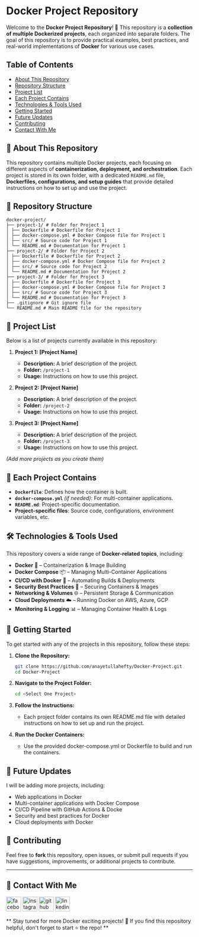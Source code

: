 # Docker Project Repository

Welcome to the **Docker Project Repository**! 🚀 This repository is a **collection of multiple Dockerized projects**, each organized into separate folders. The goal of this repository is to provide practical examples, best practices, and real-world implementations of **Docker** for various use cases.

## Table of Contents

- [About This Repository](#about-this-repository)
- [Repository Structure](#repository-structure)
- [Project List](#project-list)
- [Each Project Contains](#each-project-contains)
- [Technologies & Tools Used](#technologies--tools-used)
- [Getting Started](#getting-started)
- [Future Updates](#future-updates)
- [Contributing](#contributing)
- [Contact With Me](#contact-with-me)

## 📌 About This Repository <a name="about-this-repository"></a>

This repository contains multiple Docker projects, each focusing on different aspects of **containerization, deployment, and orchestration**. Each project is stored in its own folder, with a dedicated `README.md` file, **Dockerfiles, configurations, and setup guides** that provide detailed instructions on how to set up and use the project.


## 📂 Repository Structure <a name="repository-structure"></a>

```
docker-project/
├── project-1/ # Folder for Project 1
│ ├── Dockerfile # Dockerfile for Project 1
│ ├── docker-compose.yml # Docker Compose file for Project 1
│ ├── src/ # Source code for Project 1
│ └── README.md # Documentation for Project 1
├── project-2/ # Folder for Project 2
│ ├── Dockerfile # Dockerfile for Project 2
│ ├── docker-compose.yml # Docker Compose file for Project 2
│ ├── src/ # Source code for Project 2
│ └── README.md # Documentation for Project 2
├── project-3/ # Folder for Project 3
│ ├── Dockerfile # Dockerfile for Project 3
│ ├── docker-compose.yml # Docker Compose file for Project 3
│ ├── src/ # Source code for Project 3
│ └── README.md # Documentation for Project 3
├── .gitignore # Git ignore file
└── README.md # Main README file for the repository
```
## 📜 Project List <a name="project-list"></a>

Below is a list of projects currently available in this repository:

1. **Project 1: [Project Name]**
   - **Description:** A brief description of the project.
   - **Folder:** `/project-1`
   - **Usage:** Instructions on how to use this project.

2. **Project 2: [Project Name]**
   - **Description:** A brief description of the project.
   - **Folder:** `/project-2`
   - **Usage:** Instructions on how to use this project.

3. **Project 3: [Project Name]**
   - **Description:** A brief description of the project.
   - **Folder:** `/project-3`
   - **Usage:** Instructions on how to use this project.

*(Add more projects as you create them)*

## 📑 Each Project Contains <a name="each-project-contains"></a>
- **`Dockerfile`**: Defines how the container is built.
- **`docker-compose.yml`** *(if needed)*: For multi-container applications.
- **`README.md`**: Project-specific documentation.
- **Project-specific files**: Source code, configurations, environment variables, etc.

## 🛠️ Technologies & Tools Used <a name="technologies--tools-used"></a>

This repository covers a wide range of **Docker-related topics**, including:

- **Docker** 🐳 – Containerization & Image Building
- **Docker Compose** 📦 – Managing Multi-Container Applications
- **CI/CD with Docker** 🚀 – Automating Builds & Deployments
- **Security Best Practices** 🔐 – Securing Containers & Images
- **Networking & Volumes** 🌐 – Persistent Storage & Communication
- **Cloud Deployments** ☁️ – Running Docker on AWS, Azure, GCP
- **Monitoring & Logging** 📊 – Managing Container Health & Logs


## 🚀 Getting Started <a name="getting-started"></a>

To get started with any of the projects in this repository, follow these steps:

1. **Clone the Repository:**
   ```bash
   git clone https://github.com/anayetullahefty/Docker-Project.git
   cd Docker-Project
   
2. **Navigate to the Project Folder:**

   ```bash
   cd <Select One Project>
3. **Follow the Instructions:**
   -  Each project folder contains its own README.md file with detailed instructions on how to set up and run the project.

4. **Run the Docker Containers:**
   -  Use the provided docker-compose.yml or Dockerfile to build and run the containers.

## 📅 Future Updates <a name="future-updates"></a>

I will be adding more projects, including:

- Web applications in Docker
- Multi-container applications with Docker Compose
- CI/CD Pipeline with GitHub Actions & Docke
- Security and best practices for Docker
- Cloud deployments with Docker

## 🤝 Contributing <a name="contributing"></a>

Feel free to **fork** this repository, open issues, or submit pull requests if you have suggestions, improvements, or additional projects to contribute.

---
## 📧 Contact With Me <a name="contact-with-me"></a>
<p dir="auto"><a href="https://www.facebook.com/mohammad.a.u.efty/" rel="nofollow"><img src="https://raw.githubusercontent.com/rahuldkjain/github-profile-readme-generator/master/src/images/icons/Social/facebook.svg" alt="facebook" height="40" style="max-width: 100%;"></a>
  <a href="https://github.com/anayetullahefty" rel="nofollow"><img src="https://raw.githubusercontent.com/rahuldkjain/github-profile-readme-generator/refs/heads/master/src/images/icons/Social/github.svg" alt="instagram" height="40" style="max-width: 100%;"></a>  
  <a href="https://twitter.com/anayet_efty" rel="nofollow">
  <img src="https://raw.githubusercontent.com/rahuldkjain/github-profile-readme-generator/refs/heads/master/src/images/icons/Social/twitter.svg" alt="github" height="40" style="max-width: 100%;"></a>
  <a href="https://www.linkedin.com/in/anayetullahefty/" rel="nofollow"><img src="https://raw.githubusercontent.com/rahuldkjain/github-profile-readme-generator/master/src/images/icons/Social/linked-in-alt.svg" alt="linkedin" height="40" style="max-width: 100%;"></a></p>
** Stay tuned for more Docker exciting projects! 🚀 If you find this repository helpful, don't forget to start ⭐ the repo! **

